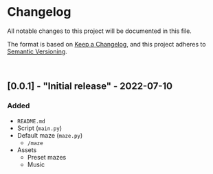 # Changelog
All notable changes to this project will be documented in this file.

The format is based on [Keep a Changelog](https://keepachangelog.com/en/1.1.0/),
and this project adheres to [Semantic Versioning](https://semver.org/spec/v2.0.0.html).

&nbsp;

## [0.0.1] - "Initial release" - 2022-07-10
### Added
- `README.md`
- Script (`main.py`)
- Default maze (`maze.py`)
  - `/maze`
- Assets
  - Preset mazes
  -  Music
